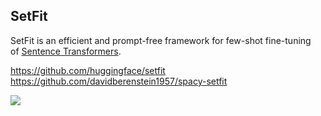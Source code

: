 
## SetFit

SetFit is an efficient and prompt-free framework for few-shot fine-tuning of [Sentence Transformers](https://sbert.net/).


https://github.com/huggingface/setfit
https://github.com/davidberenstein1957/spacy-setfit


![](Pasted%20image%2020231018003950.png)

